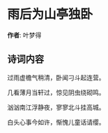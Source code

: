 # 雨后为山亭独卧

**作者**: 叶梦得

## 诗词内容

过雨虚檐气稍清，卧闻刁斗起连营。

几看薄月当轩过，惊见阴虫绕砌鸣。

汹汹南江浮静夜，寥寥北斗挂高城。

白头心事今如许，惭愧儿童话请缨。

